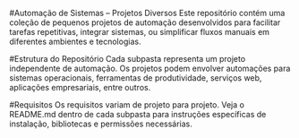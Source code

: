 #Automação de Sistemas – Projetos Diversos
Este repositório contém uma coleção de pequenos projetos de automação desenvolvidos para facilitar tarefas repetitivas, integrar sistemas, ou simplificar fluxos manuais em diferentes ambientes e tecnologias.

#Estrutura do Repositório
Cada subpasta representa um projeto independente de automação. Os projetos podem envolver automações para sistemas operacionais, ferramentas de produtividade, serviços web, aplicações empresariais, entre outros.

#Requisitos
Os requisitos variam de projeto para projeto. Veja o README.md dentro de cada subpasta para instruções específicas de instalação, bibliotecas e permissões necessárias.
